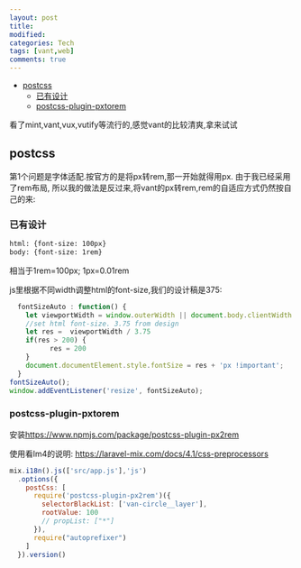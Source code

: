 ```yaml
---
layout: post
title:
modified:
categories: Tech
tags: [vant,web]
comments: true
---
```



<!-- TOC -->

- [postcss](#postcss)
    - [已有设计](#已有设计)
    - [postcss-plugin-pxtorem](#postcss-plugin-pxtorem)

<!-- /TOC -->

看了mint,vant,vux,vutify等流行的,感觉vant的比较清爽,拿来试试


## postcss

第1个问题是字体适配.按官方的是将px转rem,那一开始就得用px. 由于我已经采用了rem布局, 
所以我的做法是反过来,将vant的px转rem,rem的自适应方式仍然按自己的来:

### 已有设计
```html
html: {font-size: 100px}
body: {font-size: 1rem}
```
相当于1rem=100px; 1px=0.01rem

js里根据不同width调整html的font-size,我们的设计稿是375:
```js
  fontSizeAuto : function() {
    let viewportWidth = window.outerWidth || document.body.clientWidth || document.documentElement.clientWidth;
    //set html font-size. 3.75 from design
    let res =  viewportWidth / 3.75
    if(res > 200) {
          res = 200
    }
    document.documentElement.style.fontSize = res + 'px !important';
  }
fontSizeAuto();
window.addEventListener('resize', fontSizeAuto);
```

### postcss-plugin-pxtorem

安装<https://www.npmjs.com/package/postcss-plugin-px2rem>
 
使用看lm4的说明: <https://laravel-mix.com/docs/4.1/css-preprocessors>

```js
mix.i18n().js(['src/app.js'],'js')
  .options({
    postCss: [
      require('postcss-plugin-px2rem')({
        selectorBlackList: ['van-circle__layer'],
        rootValue: 100
        // propList: ["*"]
      }),
      require("autoprefixer")
    ]
  }).version()
```